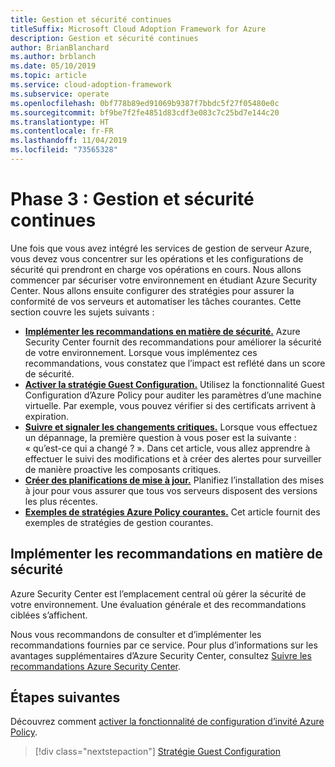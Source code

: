 ```yaml
---
title: Gestion et sécurité continues
titleSuffix: Microsoft Cloud Adoption Framework for Azure
description: Gestion et sécurité continues
author: BrianBlanchard
ms.author: brblanch
ms.date: 05/10/2019
ms.topic: article
ms.service: cloud-adoption-framework
ms.subservice: operate
ms.openlocfilehash: 0bf778b89ed91069b9387f7bbdc5f27f05480e0c
ms.sourcegitcommit: bf9be7f2fe4851d83cdf3e083c7c25bd7e144c20
ms.translationtype: HT
ms.contentlocale: fr-FR
ms.lasthandoff: 11/04/2019
ms.locfileid: "73565328"
---
```

# <a name="phase-3-ongoing-management-and-security"></a>Phase 3 : Gestion et sécurité continues

Une fois que vous avez intégré les services de gestion de serveur Azure, vous devez vous concentrer sur les opérations et les configurations de sécurité qui prendront en charge vos opérations en cours. Nous allons commencer par sécuriser votre environnement en étudiant Azure Security Center. Nous allons ensuite configurer des stratégies pour assurer la conformité de vos serveurs et automatiser les tâches courantes. Cette section couvre les sujets suivants :

- **[Implémenter les recommandations en matière de sécurité.](#address-security-recommendations)** Azure Security Center fournit des recommandations pour améliorer la sécurité de votre environnement. Lorsque vous implémentez ces recommandations, vous constatez que l’impact est reflété dans un score de sécurité.
- **[Activer la stratégie Guest Configuration.](./guest-configuration-policy.md)** Utilisez la fonctionnalité Guest Configuration d’Azure Policy pour auditer les paramètres d’une machine virtuelle. Par exemple, vous pouvez vérifier si des certificats arrivent à expiration.
- **[Suivre et signaler les changements critiques.](./enable-tracking-alerting.md)** Lorsque vous effectuez un dépannage, la première question à vous poser est la suivante : « qu’est-ce qui a changé ? ». Dans cet article, vous allez apprendre à effectuer le suivi des modifications et à créer des alertes pour surveiller de manière proactive les composants critiques.
- **[Créer des planifications de mise à jour.](./update-schedules.md)** Planifiez l’installation des mises à jour pour vous assurer que tous vos serveurs disposent des versions les plus récentes.
- **[Exemples de stratégies Azure Policy courantes.](./common-policies.md)** Cet article fournit des exemples de stratégies de gestion courantes.

## <a name="address-security-recommendations"></a>Implémenter les recommandations en matière de sécurité

Azure Security Center est l’emplacement central où gérer la sécurité de votre environnement. Une évaluation générale et des recommandations ciblées s’affichent.

Nous vous recommandons de consulter et d’implémenter les recommandations fournies par ce service. Pour plus d’informations sur les avantages supplémentaires d’Azure Security Center, consultez [Suivre les recommandations Azure Security Center](https://docs.microsoft.com/azure/migrate/migrate-best-practices-security-management#best-practice-follow-azure-security-center-recommendations).

## <a name="next-steps"></a>Étapes suivantes

Découvrez comment [activer la fonctionnalité de configuration d’invité Azure Policy](./guest-configuration-policy.md).

> [!div class="nextstepaction"]
> [Stratégie Guest Configuration](./guest-configuration-policy.md)
